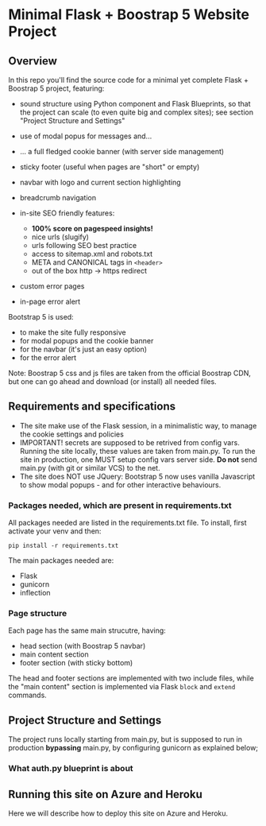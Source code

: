 # Minimal Flask + Boostrap 5 Website Project 

## Overview

In this repo you'll find the source code for a minimal yet complete Flask + Boostrap 5 project, featuring:

- sound structure using Python component and Flask Blueprints, so that the project can scale (to even quite big and complex sites); see section "Project Structure and Settings"
    
- use of modal popus for messages and...
- ... a full fledged cookie banner (with server side management)
- sticky footer (useful when pages are "short" or empty)
- navbar with logo and current section highlighting
- breadcrumb navigation
- in-site SEO friendly features:
    - **100% score on pagespeed insights!**
    - nice urls (slugify)
    - urls following SEO best practice
    - access to sitemap.xml and robots.txt
    - META and CANONICAL tags in `<header>`
    - out of the box http -> https redirect
- custom error pages
- in-page error alert

Bootstrap 5 is used:
- to make the site fully responsive
- for modal popups and the cookie banner
- for the navbar (it's just an easy option)
- for the error alert

Note: Boostrap 5 css and js files are taken from the official Boostrap CDN, but one can go ahead and download (or install) all needed files.

## Requirements and specifications
- The site make use of the Flask session, in a minimalistic way, to manage the cookie settings and policies
- IMPORTANT! secrets are supposed to be retrived from config vars. Running the site locally, these values are taken from main.py. To run the site in production, one MUST setup config vars server side. **Do not** send main.py (with git or similar VCS) to the net.
- The site does NOT use JQuery: Bootstrap 5 now uses vanilla Javascript to show modal popups - and for other interactive behaviours.

### Packages needed, which are present in requirements.txt
All packages needed are listed in the requirements.txt file.
To install, first activate your venv and then:

``pip install -r requirements.txt``

The main packages needed are:
- Flask
- gunicorn
- inflection

### Page structure
Each page has the same main strucutre, having:
- head section (with Boostrap 5 navbar)
- main content section
- footer section (with sticky bottom)

The head and footer sections are implemented with two include files, while the "main content" section is implemented via Flask `block` and `extend` commands.



## Project Structure and Settings

The project runs locally starting from main.py, but is supposed to run in production **bypassing** main.py, by configuring gunicorn as explained below;

### What auth.py blueprint is about


## Running this site on Azure and Heroku
Here we will describe how to deploy this site on Azure and Heroku.